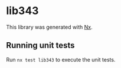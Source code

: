 # lib343

This library was generated with [Nx](https://nx.dev).

## Running unit tests

Run `nx test lib343` to execute the unit tests.

